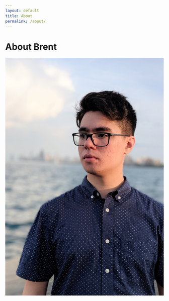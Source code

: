 ```yaml
---
layout: default
title: About
permalink: /about/
---
```


# About Brent

<img class="about-pic" align="right" src="/assets/img/profilepicture.jpg">
